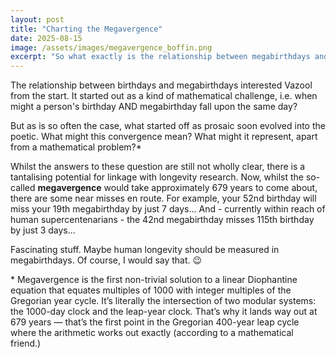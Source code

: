 ```yaml
---
layout: post
title: "Charting the Megavergence"
date: 2025-08-15
image: /assets/images/megavergence_boffin.png
excerpt: "So what exactly is the relationship between megabirthdays and common or garden birthdays. And why should we care? "
---
```


<p>The relationship between birthdays and megabirthdays interested Vazool from the start.  It started out as a kind of mathematical challenge, i.e. when might a person's birthday AND megabirthday fall upon the same day?</p>

<p>But as is so often the case, what started off as prosaic soon evolved into the poetic.  What might this convergence mean?  What might it represent, apart from a mathematical problem?*</p>

<p>Whilst the answers to these question are still not wholly clear, there is a tantalising potential for linkage with longevity research.  Now, whilst the so-called <strong>megavergence</strong> would take approximately 679 years to come about, there are some near misses en route.  For example, your 52nd birthday will miss your 19th megabirthday by just 7 days... And - currently within reach of human supercentenarians - the 42nd megabirthday misses 115th birthday by just 3 days... </p>

<p>Fascinating stuff.  Maybe human longevity should be measured in megabirthdays. Of course, I would say that. 😉</p>

<p class="mb-footnote">* Megavergence is the first non-trivial solution to a linear Diophantine equation that equates multiples of 1000 with integer multiples of the Gregorian year cycle. It’s literally the intersection of two modular systems: the 1000-day clock and the leap-year clock.  That’s why it lands way out at 679 years — that’s the first point in the Gregorian 400-year leap cycle where the arithmetic works out exactly (according to a mathematical friend.)
</p>


